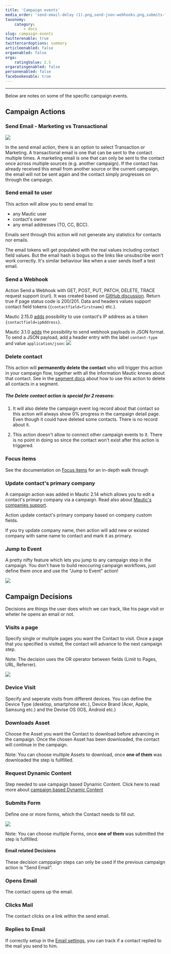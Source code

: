 ```yaml
---
title: 'Campaign events'
media_order: 'send-email-delay (1).png,send-json-webhooks.png,submits-form.png,visits-a-page.png,jump-to-event.png'
taxonomy:
    category:
        - docs
slug: campaign-events
twitterenable: true
twittercardoptions: summary
articleenabled: false
orgaenabled: false
orga:
    ratingValue: 2.5
orgaratingenabled: false
personenabled: false
facebookenable: true
---
```


---------------------

Below are notes on some of the specific campaign events.

## **Campaign Actions**

### Send Email - Marketing vs Transactional

![](send-email-delay%20(1).png)

In the send email action, there is an option to select Transaction or Marketing. A transactional email is one that can be sent to the contact multiple times. A marketing email is one that can only be sent to the contact once across multiple sources (e.g. another campaign). If the contact has already received this email from another source or the current campaign, the email will not be sent again and the contact simply progresses on through the campaign.


### Send email to user

This action will allow you to send email to:

- any Mautic user
- contact's owner
- any email addresses (TO, CC, BCC).

Emails sent through this action will not generate any statistics for contacts nor emails.

The email tokens will get populated with the real values including contact field values. But the email hash is bogus so the links like unsubscribe won't work correctly. It's similar behaviour like when a user sends itself a test email.

### Send a Webhook

Action Send a Webhook with GET, POST, PUT, PATCH, DELETE, TRACE request support (curl). It was created based on [GitHub discussion][webhook-discussion-github]. Return true if page status code is 200/201. Data and headers values support contact field tokens (`{contactfield=firstname}` etc.).

Mautic 2.15.0 [adds][215-ip-as-token] possibility to use contact's IP address as a token `{contactfield=ipAddress}`.

Mautic 3.1.0 [adds][8959-send-content-as-json] the possibility to send webhook payloads in JSON format.  To send a JSON payload, add a header entry with the label `content-type` and value `application/json`:
![](send-json-webhooks.png)

### Delete contact

This action will **permanently delete the contact** who will trigger this action in your campaign flow, together with all the information Mautic knows about that contact. See in the [segment docs][segments] about how to use this action to delete all contacts in a segment.

##### The Delete contact action is special for 2 reasons:

1.  It will also delete the campaign event log record about that contact so this action will always show 0% progress in the campaign detail page. Even though it could have deleted some contacts. There is no record about it.

2. This action doesn't allow to connect other campaign events to it. There is no point in doing so since the contact won't exist after this action is triggered.

### Focus items

See the documentation on [Focus items][focus-items] for an in-depth walk through

### Update contact's primary company

A campaign action was added in Mautic 2.14 which allows you to edit a contact's primary company via a campaign. Read also about [Mautic's companies support][companies].

Action update contact's primary company based on company custom fields. 

If you try update company name, then action will add new or existed company with same name to contact and mark it as primary.

### Jump to Event

A pretty nifty feature which lets you jump to any campaign step in the campaign. You don't have to build reoccuring campaign workflows, just define them once and use the "Jump to Event" action!

![](jump-to-event.png)

## **Campaign Decisions**
Decisions are things the user does which we can track, like his page visit or wheter he opens an email or not. 

### Visits a page

Specify single or multiple pages you want the Contact to visit. Once a page that you specified is visited, the contact will advance to the next campaign step. 

Note: The decision uses the OR operator between fields (Limit to Pages, URL, Referrer).

![](visits-a-page.png)

### Device Visit

Specify and seperate visits from different devices. You can define the Device Type (desktop, smartphone etc.), Device Brand (Acer, Apple, Samsung etc.) and the Devise OS (IOS, Android etc.) 

### Downloads Asset 

Choose the Asset you want the Contact to download before advancing in the campaign. Once the chosen Asset has been downloaded, the contact will continue in the campaign. 

Note: You can choose multiple Assets to download, once **one of them** was downloaded the step is fullfilled.

### Request Dynamic Content 

Step needed to use campaign based Dynamic Content. Click here to read more about [campaign based Dynamic Content](campaign-based-dwc)

### Submits Form

Define one or more forms, which the Contact needs to fill out.

![](submits-form.png)

Note: You can choose multiple Forms, once **one of them** was submitted the step is fullfilled.

#### Email related Decisions
These decision camppaign steps can only be used if the previous campaign action is "Send Email".

### Opens Email

The contact opens up the email. 

### Clicks Mail

The contact clicks on a link within the send email.

### Replies to Email

If correctly setup in the [Email settings][email-settings], you can track if a contact replied to the mail you send to him.

[webhook-discussion-github]: <https://www.github.com/mautic/mautic/issues/854>
[215-ip-as-token]: <https://www.github.com/mautic/mautic/pull/6539>
[segments]: </contacts/manage-segments>
[focus-items]: </channels/focus-items>
[companies]: <contacts/companies>
[8959-send-content-as-json]: <https://github.com/mautic/mautic/pull/8959>
[email-settings]: <https://docs.mautic.org/en/channels/emails>
[campaign-based-dwc]: <https://docs.mautic.org/en/components/dynamic-web-content>

